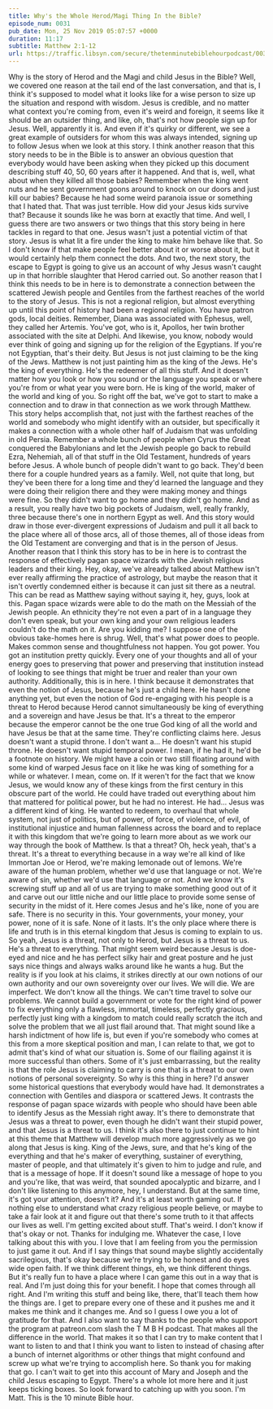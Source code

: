 ```yaml
---
title: Why's the Whole Herod/Magi Thing In the Bible?
episode_num: 0031
pub_date: Mon, 25 Nov 2019 05:07:57 +0000
duration: 11:17
subtitle: Matthew 2:1-12
url: https://traffic.libsyn.com/secure/thetenminutebiblehourpodcast/0031_-_Why_is_the_Herod_and_the_Magi_Story_in_the_Bible.mp3
---
```


 Why is the story of Herod and the Magi and child Jesus in the Bible? Well, we covered one reason at the tail end of the last conversation, and that is, I think it's supposed to model what it looks like for a wise person to size up the situation and respond with wisdom. Jesus is credible, and no matter what context you're coming from, even it's weird and foreign, it seems like it should be an outsider thing, and like, oh, that's not how people sign up for Jesus. Well, apparently it is. And even if it's quirky or different, we see a great example of outsiders for whom this was always intended, signing up to follow Jesus when we look at this story. I think another reason that this story needs to be in the Bible is to answer an obvious question that everybody would have been asking when they picked up this document describing stuff 40, 50, 60 years after it happened. And that is, well, what about when they killed all those babies? Remember when the king went nuts and he sent government goons around to knock on our doors and just kill our babies? Because he had some weird paranoia issue or something that I hated that. That was just terrible. How did your Jesus kids survive that? Because it sounds like he was born at exactly that time. And well, I guess there are two answers or two things that this story being in here tackles in regard to that one. Jesus wasn't just a potential victim of that story. Jesus is what lit a fire under the king to make him behave like that. So I don't know if that make people feel better about it or worse about it, but it would certainly help them connect the dots. And two, the next story, the escape to Egypt is going to give us an account of why Jesus wasn't caught up in that horrible slaughter that Herod carried out. So another reason that I think this needs to be in here is to demonstrate a connection between the scattered Jewish people and Gentiles from the farthest reaches of the world to the story of Jesus. This is not a regional religion, but almost everything up until this point of history had been a regional religion. You have patron gods, local deities. Remember, Diana was associated with Ephesus, well, they called her Artemis. You've got, who is it, Apollos, her twin brother associated with the site at Delphi. And likewise, you know, nobody would ever think of going and signing up for the religion of the Egyptians. If you're not Egyptian, that's their deity. But Jesus is not just claiming to be the king of the Jews. Matthew is not just painting him as the king of the Jews. He's the king of everything. He's the redeemer of all this stuff. And it doesn't matter how you look or how you sound or the language you speak or where you're from or what year you were born. He is king of the world, maker of the world and king of you. So right off the bat, we've got to start to make a connection and to draw in that connection as we work through Matthew. This story helps accomplish that, not just with the farthest reaches of the world and somebody who might identify with an outsider, but specifically it makes a connection with a whole other half of Judaism that was unfolding in old Persia. Remember a whole bunch of people when Cyrus the Great conquered the Babylonians and let the Jewish people go back to rebuild Ezra, Nehemiah, all of that stuff in the Old Testament, hundreds of years before Jesus. A whole bunch of people didn't want to go back. They'd been there for a couple hundred years as a family. Well, not quite that long, but they've been there for a long time and they'd learned the language and they were doing their religion there and they were making money and things were fine. So they didn't want to go home and they didn't go home. And as a result, you really have two big pockets of Judaism, well, really frankly, three because there's one in northern Egypt as well. And this story would draw in those ever-divergent expressions of Judaism and pull it all back to the place where all of those arcs, all of those themes, all of those ideas from the Old Testament are converging and that is in the person of Jesus. Another reason that I think this story has to be in here is to contrast the response of effectively pagan space wizards with the Jewish religious leaders and their king. Hey, okay, we've already talked about Matthew isn't ever really affirming the practice of astrology, but maybe the reason that it isn't overtly condemned either is because it can just sit there as a neutral. This can be read as Matthew saying without saying it, hey, guys, look at this. Pagan space wizards were able to do the math on the Messiah of the Jewish people. An ethnicity they're not even a part of in a language they don't even speak, but your own king and your own religious leaders couldn't do the math on it. Are you kidding me? I suppose one of the obvious take-homes here is shrug. Well, that's what power does to people. Makes common sense and thoughtfulness not happen. You got power. You got an institution pretty quickly. Every one of your thoughts and all of your energy goes to preserving that power and preserving that institution instead of looking to see things that might be truer and realer than your own authority. Additionally, this is in here. I think because it demonstrates that even the notion of Jesus, because he's just a child here. He hasn't done anything yet, but even the notion of God re-engaging with his people is a threat to Herod because Herod cannot simultaneously be king of everything and a sovereign and have Jesus be that. It's a threat to the emperor because the emperor cannot be the one true God king of all the world and have Jesus be that at the same time. They're conflicting claims here. Jesus doesn't want a stupid throne. I don't want a... He doesn't want his stupid throne. He doesn't want stupid temporal power. I mean, if he had it, he'd be a footnote on history. We might have a coin or two still floating around with some kind of warped Jesus face on it like he was king of something for a while or whatever. I mean, come on. If it weren't for the fact that we know Jesus, we would know any of these kings from the first century in this obscure part of the world. He could have traded out everything about him that mattered for political power, but he had no interest. He had... Jesus was a different kind of king. He wanted to redeem, to overhaul that whole system, not just of politics, but of power, of force, of violence, of evil, of institutional injustice and human fallenness across the board and to replace it with this kingdom that we're going to learn more about as we work our way through the book of Matthew. Is that a threat? Oh, heck yeah, that's a threat. It's a threat to everything because in a way we're all kind of like Immortan Joe or Herod, we're making lemonade out of lemons. We're aware of the human problem, whether we'd use that language or not. We're aware of sin, whether we'd use that language or not. And we know it's screwing stuff up and all of us are trying to make something good out of it and carve out our little niche and our little place to provide some sense of security in the midst of it. Here comes Jesus and he's like, none of you are safe. There is no security in this. Your governments, your money, your power, none of it is safe. None of it lasts. It's the only place where there is life and truth is in this eternal kingdom that Jesus is coming to explain to us. So yeah, Jesus is a threat, not only to Herod, but Jesus is a threat to us. He's a threat to everything. That might seem weird because Jesus is doe-eyed and nice and he has perfect silky hair and great posture and he just says nice things and always walks around like he wants a hug. But the reality is if you look at his claims, it strikes directly at our own notions of our own authority and our own sovereignty over our lives. We will die. We are imperfect. We don't know all the things. We can't time travel to solve our problems. We cannot build a government or vote for the right kind of power to fix everything only a flawless, immortal, timeless, perfectly gracious, perfectly just king with a kingdom to match could really scratch the itch and solve the problem that we all just flail around that. That might sound like a harsh indictment of how life is, but even if you're somebody who comes at this from a more skeptical position and man, I can relate to that, we got to admit that's kind of what our situation is. Some of our flailing against it is more successful than others. Some of it's just embarrassing, but the reality is that the role Jesus is claiming to carry is one that is a threat to our own notions of personal sovereignty. So why is this thing in here? I'd answer some historical questions that everybody would have had. It demonstrates a connection with Gentiles and diaspora or scattered Jews. It contrasts the response of pagan space wizards with people who should have been able to identify Jesus as the Messiah right away. It's there to demonstrate that Jesus was a threat to power, even though he didn't want their stupid power, and that Jesus is a threat to us. I think it's also there to just continue to hint at this theme that Matthew will develop much more aggressively as we go along that Jesus is king. King of the Jews, sure, and that he's king of the everything and that he's maker of everything, sustainer of everything, master of people, and that ultimately it's given to him to judge and rule, and that is a message of hope. If it doesn't sound like a message of hope to you and you're like, that was weird, that sounded apocalyptic and bizarre, and I don't like listening to this anymore, hey, I understand. But at the same time, it's got your attention, doesn't it? And it's at least worth gaming out. If nothing else to understand what crazy religious people believe, or maybe to take a fair look at it and figure out that there's some truth to it that affects our lives as well. I'm getting excited about stuff. That's weird. I don't know if that's okay or not. Thanks for indulging me. Whatever the case, I love talking about this with you. I love that I am feeling from you the permission to just game it out. And if I say things that sound maybe slightly accidentally sacrilegious, that's okay because we're trying to be honest and do eyes wide open faith. If we think different things, eh, we think different things. But it's really fun to have a place where I can game this out in a way that is real. And I'm just doing this for your benefit. I hope that comes through all right. And I'm writing this stuff and being like, there, that'll teach them how the things are. I get to prepare every one of these and it pushes me and it makes me think and it changes me. And so I guess I owe you a lot of gratitude for that. And I also want to say thanks to the people who support the program at patreon.com slash the T M B H podcast. That makes all the difference in the world. That makes it so that I can try to make content that I want to listen to and that I think you want to listen to instead of chasing after a bunch of internet algorithms or other things that might confound and screw up what we're trying to accomplish here. So thank you for making that go. I can't wait to get into this account of Mary and Joseph and the child Jesus escaping to Egypt. There's a whole lot more here and it just keeps ticking boxes. So look forward to catching up with you soon. I'm Matt. This is the 10 minute Bible hour.